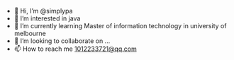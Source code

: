 - 👋 Hi, I’m @simplypa
- 👀 I’m interested in java
- 🌱 I’m currently learning Master of information technology in university of melbourne
- 💞️ I’m looking to collaborate on ...
- 📫 How to reach me 1012233721@qq.com

<!---
simplypa/simplypa is a ✨ special ✨ repository because its `README.md` (this file) appears on your GitHub profile.
You can click the Preview link to take a look at your changes.
--->
